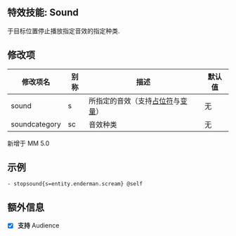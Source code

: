 特效技能: Sound
--------------------------

于目标位置停止播放指定音效的指定种类.

修改项
----------

| 修改项名 | 别称    | 描述                                                                                                    | 默认值 |
|-----------|------------|----------------------------------------------------------------------------------------------------------------|---------------|
| sound            | s     | 所指定的音效（支持[占位符](/技能/占位符)与[变量](/技能/变量)） | 无 |
| soundcategory    | sc    | 音效种类 | 无     |

新增于 MM 5.0

示例
--------

```
- stopsound{s=entity.enderman.scream} @self
```

额外信息
------

- [x] **支持** Audience